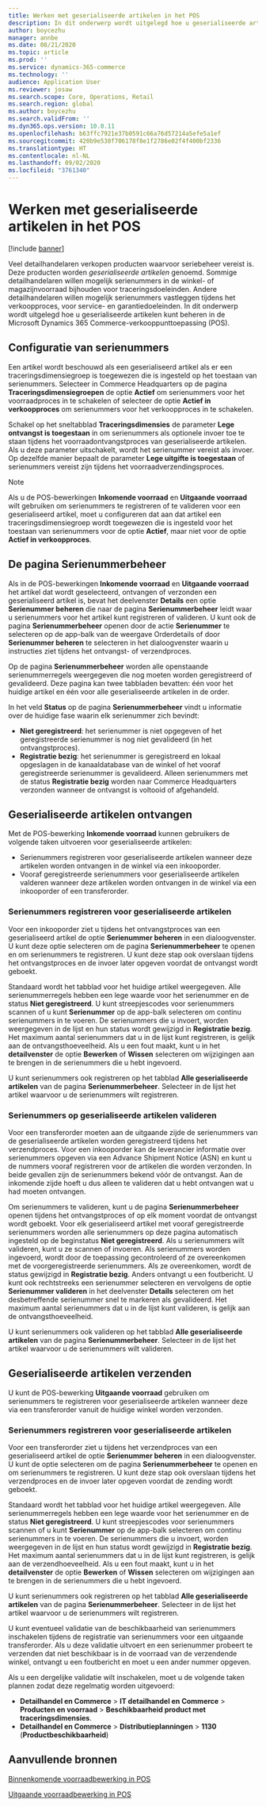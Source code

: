```yaml
---
title: Werken met geserialiseerde artikelen in het POS
description: In dit onderwerp wordt uitgelegd hoe u geserialiseerde artikelen kunt beheren in de verkooppunttoepassing (POS).
author: boycezhu
manager: annbe
ms.date: 08/21/2020
ms.topic: article
ms.prod: ''
ms.service: dynamics-365-commerce
ms.technology: ''
audience: Application User
ms.reviewer: josaw
ms.search.scope: Core, Operations, Retail
ms.search.region: global
ms.author: boycezhu
ms.search.validFrom: ''
ms.dyn365.ops.version: 10.0.11
ms.openlocfilehash: b63ffc7921e37b0591c66a76d57214a5efe5a1ef
ms.sourcegitcommit: 420b9e538f706178f8e1f2786e02f4f400bf2336
ms.translationtype: HT
ms.contentlocale: nl-NL
ms.lasthandoff: 09/02/2020
ms.locfileid: "3761340"
---
```

# <a name="work-with-serialized-items-in-the-pos"></a>Werken met geserialiseerde artikelen in het POS

[!include [banner](includes/banner.md)]

Veel detailhandelaren verkopen producten waarvoor seriebeheer vereist is. Deze producten worden *geserialiseerde artikelen* genoemd. Sommige detailhandelaren willen mogelijk serienummers in de winkel- of magazijnvoorraad bijhouden voor traceringsdoeleinden. Andere detailhandelaren willen mogelijk serienummers vastleggen tijdens het verkoopproces, voor service- en garantiedoeleinden. In dit onderwerp wordt uitgelegd hoe u geserialiseerde artikelen kunt beheren in de Microsoft Dynamics 365 Commerce-verkooppunttoepassing (POS).

## <a name="serial-number-configurations"></a>Configuratie van serienummers

Een artikel wordt beschouwd als een geserialiseerd artikel als er een traceringsdimensiegroep is toegewezen die is ingesteld op het toestaan van serienummers. Selecteer in Commerce Headquarters op de pagina **Traceringsdimensiegroepen** de optie **Actief** om serienummers voor het voorraadproces in te schakelen of selecteer de optie **Actief in verkoopproces** om serienummers voor het verkoopproces in te schakelen.

Schakel op het sneltabblad **Traceringsdimensies** de parameter **Lege ontvangst is toegestaan** in om serienummers als optionele invoer toe te staan tijdens het voorraadontvangstproces van geserialiseerde artikelen. Als u deze parameter uitschakelt, wordt het serienummer vereist als invoer. Op dezelfde manier bepaalt de parameter **Lege uitgifte is toegestaan** of serienummers vereist zijn tijdens het voorraadverzendingsproces.

> [!NOTE]
> Als u de POS-bewerkingen **Inkomende voorraad** en **Uitgaande voorraad** wilt gebruiken om serienummers te registreren of te valideren voor een geserialiseerd artikel, moet u configureren dat aan dat artikel een traceringsdimensiegroep wordt toegewezen die is ingesteld voor het toestaan van serienummers voor de optie **Actief**, maar niet voor de optie **Actief in verkoopproces**.

## <a name="serial-number-management-page"></a>De pagina Serienummerbeheer

Als in de POS-bewerkingen **Inkomende voorraad** en **Uitgaande voorraad** het artikel dat wordt geselecteerd, ontvangen of verzonden een geserialiseerd artikel is, bevat het deelvenster **Details** een optie **Serienummer beheren** die naar de pagina **Serienummerbeheer** leidt waar u serienummers voor het artikel kunt registreren of valideren. U kunt ook de pagina **Serienummerbeheer** openen door de actie **Serienummer** te selecteren op de app-balk van de weergave Orderdetails of door **Serienummer beheren** te selecteren in het dialoogvenster waarin u instructies ziet tijdens het ontvangst- of verzendproces. 

Op de pagina **Serienummerbeheer** worden alle openstaande serienummerregels weergegeven die nog moeten worden geregistreerd of gevalideerd. Deze pagina kan twee tabbladen bevatten: één voor het huidige artikel en één voor alle geserialiseerde artikelen in de order.

In het veld **Status** op de pagina **Serienummerbeheer** vindt u informatie over de huidige fase waarin elk serienummer zich bevindt:

- **Niet geregistreerd**: het serienummer is niet opgegeven of het geregistreerde serienummer is nog niet gevalideerd (in het ontvangstproces).
- **Registratie bezig**: het serienummer is geregistreerd en lokaal opgeslagen in de kanaaldatabase van de winkel of het vooraf geregistreerde serienummer is gevalideerd. Alleen serienummers met de status **Registratie bezig** worden naar Commerce Headquarters verzonden wanneer de ontvangst is voltooid of afgehandeld.

## <a name="receive-serialized-items"></a>Geserialiseerde artikelen ontvangen

Met de POS-bewerking **Inkomende voorraad** kunnen gebruikers de volgende taken uitvoeren voor geserialiseerde artikelen:

- Serienummers registreren voor geserialiseerde artikelen wanneer deze artikelen worden ontvangen in de winkel via een inkooporder.
- Vooraf geregistreerde serienummers voor geserialiseerde artikelen valderen wanneer deze artikelen worden ontvangen in de winkel via een inkooporder of een transferorder.

### <a name="register-serial-numbers-against-serialized-items"></a>Serienummers registreren voor geserialiseerde artikelen

Voor een inkooporder ziet u tijdens het ontvangstproces van een geserialiseerd artikel de optie **Serienummer beheren** in een dialoogvenster. U kunt deze optie selecteren om de pagina **Serienummerbeheer** te openen en om serienummers te registreren. U kunt deze stap ook overslaan tijdens het ontvangstproces en de invoer later opgeven voordat de ontvangst wordt geboekt.

Standaard wordt het tabblad voor het huidige artikel weergegeven. Alle serienummerregels hebben een lege waarde voor het serienummer en de status **Niet geregistreerd**. U kunt streepjescodes voor serienummers scannen of u kunt **Serienummer** op de app-balk selecteren om continu serienummers in te voeren. De serienummers die u invoert, worden weergegeven in de lijst en hun status wordt gewijzigd in **Registratie bezig**. Het maximum aantal serienummers dat u in de lijst kunt registreren, is gelijk aan de ontvangsthoeveelheid. Als u een fout maakt, kunt u in het **detailvenster** de optie **Bewerken** of **Wissen** selecteren om wijzigingen aan te brengen in de serienummers die u hebt ingevoerd.

U kunt serienummers ook registreren op het tabblad **Alle geserialiseerde artikelen** van de pagina **Serienummerbeheer**. Selecteer in de lijst het artikel waarvoor u de serienummers wilt registreren.

### <a name="validate-serial-numbers-on-serialized-items"></a>Serienummers op geserialiseerde artikelen valideren

Voor een transferorder moeten aan de uitgaande zijde de serienummers van de geserialiseerde artikelen worden geregistreerd tijdens het verzendproces. Voor een inkooporder kan de leverancier informatie over serienummers opgeven via een Advance Shipment Notice (ASN) en kunt u de nummers vooraf registreren voor de artikelen die worden verzonden. In beide gevallen zijn de serienummers bekend vóór de ontvangst. Aan de inkomende zijde hoeft u dus alleen te valideren dat u hebt ontvangen wat u had moeten ontvangen.

Om serienummers te valideren, kunt u de pagina **Serienummerbeheer** openen tijdens het ontvangstproces of op elk moment voordat de ontvangst wordt geboekt. Voor elk geserialiseerd artikel met vooraf geregistreerde serienummers worden alle serienummers op deze pagina automatisch ingesteld op de beginstatus **Niet geregistreerd**. Als u serienummers wilt valideren, kunt u ze scannen of invoeren. Als serienummers worden ingevoerd, wordt door de toepassing gecontroleerd of ze overeenkomen met de voorgeregistreerde serienummers. Als ze overeenkomen, wordt de status gewijzigd in **Registratie bezig**. Anders ontvangt u een foutbericht. U kunt ook rechtstreeks een serienummer selecteren en vervolgens de optie **Serienummer valideren** in het deelvenster **Details** selecteren om het desbetreffende serienummer snel te markeren als gevalideerd. Het maximum aantal serienummers dat u in de lijst kunt valideren, is gelijk aan de ontvangsthoeveelheid.

U kunt serienummers ook valideren op het tabblad **Alle geserialiseerde artikelen** van de pagina **Serienummerbeheer**. Selecteer in de lijst het artikel waarvoor u de serienummers wilt valideren.

## <a name="ship-serialized-items"></a>Geserialiseerde artikelen verzenden

U kunt de POS-bewerking **Uitgaande voorraad** gebruiken om serienummers te registreren voor geserialiseerde artikelen wanneer deze via een transferorder vanuit de huidige winkel worden verzonden.

### <a name="register-serial-numbers-against-serialized-items"></a>Serienummers registreren voor geserialiseerde artikelen

Voor een transferorder ziet u tijdens het verzendproces van een geserialiseerd artikel de optie **Serienummer beheren** in een dialoogvenster. U kunt de optie selecteren om de pagina **Serienummerbeheer** te openen en om serienummers te registreren. U kunt deze stap ook overslaan tijdens het verzendproces en de invoer later opgeven voordat de zending wordt geboekt.

Standaard wordt het tabblad voor het huidige artikel weergegeven. Alle serienummerregels hebben een lege waarde voor het serienummer en de status **Niet geregistreerd**. U kunt streepjescodes voor serienummers scannen of u kunt **Serienummer** op de app-balk selecteren om continu serienummers in te voeren. De serienummers die u invoert, worden weergegeven in de lijst en hun status wordt gewijzigd in **Registratie bezig**. Het maximum aantal serienummers dat u in de lijst kunt registreren, is gelijk aan de verzendhoeveelheid. Als u een fout maakt, kunt u in het **detailvenster** de optie **Bewerken** of **Wissen** selecteren om wijzigingen aan te brengen in de serienummers die u hebt ingevoerd.

U kunt serienummers ook registreren op het tabblad **Alle geserialiseerde artikelen** van de pagina **Serienummerbeheer**. Selecteer in de lijst het artikel waarvoor u de serienummers wilt registreren.

U kunt eventueel validatie van de beschikbaarheid van serienummers inschakelen tijdens de registratie van serienummers voor een uitgaande transferorder. Als u deze validatie uitvoert en een serienummer probeert te verzenden dat niet beschikbaar is in de voorraad van de verzendende winkel, ontvangt u een foutbericht en moet u een ander nummer opgeven.

Als u een dergelijke validatie wilt inschakelen, moet u de volgende taken plannen zodat deze regelmatig worden uitgevoerd:

- **Detailhandel en Commerce** > **IT detailhandel en Commerce** > **Producten en voorraad** > **Beschikbaarheid product met traceringsdimensies**.
- **Detailhandel en Commerce** > **Distributieplanningen** > **1130** (**Productbeschikbaarheid**)

## <a name="additional-resources"></a>Aanvullende bronnen

[Binnenkomende voorraadbewerking in POS](https://docs.microsoft.com/dynamics365/commerce/pos-inbound-inventory-operation)

[Uitgaande voorraadbewerking in POS](https://docs.microsoft.com/dynamics365/commerce/pos-outbound-inventory-operation)
